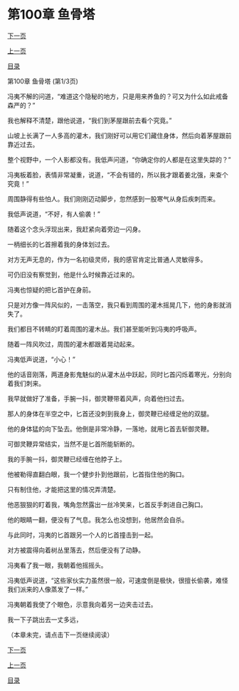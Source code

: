 <h1>第100章  鱼骨塔</h1>
            <div><p><a href="./0298_%E7%AC%AC100%E7%AB%A0_%E9%B1%BC%E9%AA%A8%E5%A1%94.md">下一页</a></p><p><a href="./0296_%E7%AC%AC99%E7%AB%A0_%E5%85%BB%E9%B1%BC%E6%B1%A0.md">上一页</a></p><p><a href="../">目录</a></p></div>
            <div><p>第100章  鱼骨塔 (第1/3页)</p><p>冯夷不解的问道，“难道这个隐秘的地方，只是用来养鱼的？可又为什么如此戒备森严的？”</p><p>我也解释不清楚，跟他说道，“我们到茅屋跟前去看个究竟。”</p><p>山坡上长满了一人多高的灌木，我们刚好可以用它们藏住身体，然后向着茅屋跟前靠近过去。</p><p>整个视野中，一个人影都没有。我低声问道，“你确定你的人都是在这里失踪的？”</p><p>冯夷板着脸，表情非常凝重，说道，“不会有错的，所以我才跟着姜北强，来查个究竟！”</p><p>周围静得有些怕人。我们刚刚迈动脚步，忽然感到一股寒气从身后疾刺而来。</p><p>我低声说道，“不好，有人偷袭！”</p><p>随着这个念头浮现出来，我赶紧向着旁边一闪身。</p><p>一柄细长的匕首擦着我的身体划过去。</p><p>对方无声无息的，作为一名初级灵师，我的感官肯定比普通人灵敏得多。</p><p>可仍旧没有察觉到，他是什么时候靠近过来的。</p><p>冯夷也惊疑的把匕首护在身前。</p><p>只是对方像一阵风似的，一击落空，我只看到周围的灌木摇晃几下，他的身影就消失了。</p><p>我们都目不转睛的盯着周围的灌木丛。我们甚至能听到冯夷的呼吸声。</p><p>随着一阵风吹过，周围的灌木都跟着晃动起来。</p><p>冯夷低声说道，“小心！”</p><p>他的话音刚落，两道身影鬼魅似的从灌木丛中跃起，同时匕首闪烁着寒光，分别向着我们刺来。</p><p>我早就做好了准备，手腕一抖，御灵鞭带着风声，向着他扫过去。</p><p>那人的身体在半空之中，匕首还没刺到我身上，御灵鞭已经缠足他的双腿。</p><p>他的身体猛的向下坠去。他倒是非常冷静，一落地，就用匕首去斩御灵鞭。</p><p>可御灵鞭异常结实，当然不是匕首所能斩断的。</p><p>我的手腕一抖，御灵鞭已经缠在他脖子上。</p><p>他被勒得直翻白眼，我一个健步扑到他跟前，匕首指住他的胸口。</p><p>只有制住他，才能把这里的情况弄清楚。</p><p>他恶狠狠的盯着我，嘴角忽然露出一丝冷笑来，匕首反手刺进自己胸口。</p><p>他的眼睛一翻，便没有了气息。我怎么也没想到，他居然会自杀。</p><p>与此同时，冯夷的匕首跟另一个人的匕首撞击到一起。</p><p>对方被震得向着树丛里落去，然后便没有了动静。</p><p>冯夷看了我一眼，我朝着他摇摇头。</p><p>冯夷低声说道，“这些家伙实力虽然很一般，可速度倒是极快，很擅长偷袭，难怪我们派来的人像蒸发了一样。”</p><p>冯夷朝着我使了个眼色，示意我向着另一边夹击过去。</p><p>我一下子跳出去一丈多远，</p><p>（本章未完，请点击下一页继续阅读）</p></div>
            <div><p><a href="./0298_%E7%AC%AC100%E7%AB%A0_%E9%B1%BC%E9%AA%A8%E5%A1%94.md">下一页</a></p><p><a href="./0296_%E7%AC%AC99%E7%AB%A0_%E5%85%BB%E9%B1%BC%E6%B1%A0.md">上一页</a></p><p><a href="../">目录</a></p></div>